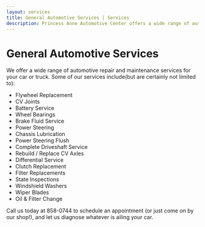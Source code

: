 ```yaml
---
layout: services
title: General Automotive Services | Services
description: Princess Anne Automotive Center offers a wide range of automotive repair and maintenance services. If you don't see your issue listed, don't hesitate to call us at 757-858-0744 for more information.
---
```


General Automotive Services
===========================

We offer a wide range of automotive repair and maintenance services for your car or truck.
Some of our services include(but are certainly not limited to):

* Flywheel Replacement
* CV Joints
* Battery Service
* Wheel Bearings
* Brake Fluid Service
* Power Steering
* Chassis Lubrication
* Power Steering Flush
* Complete Driveshaft Service
* Rebuild / Replace CV Axles
* Differential Service
* Clutch Replacement
* Filter Replacements
* State Inspections
* Windshield Washers
* Wiper Blades
* Oil & Filter Change

Call us today at 858-0744 to schedule an appointment (or just come on by our shop!), and let us diagnose whatever is ailing your car.